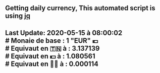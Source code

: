 ## Getting daily currency, This automated script is using [jq](https://stedolan.github.io/jq/)
## Last Update:  2020-05-15 à 08:00:02 </br># Monaie de base : 1 "EUR" 💶 </br> # Equivaut en 🇹🇳 à :  3.137139 </br> # Equivaut en 💵 à : 1.080561</br> # Equivaut en 🐱‍💻 à :  0.000114
